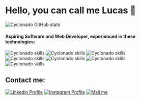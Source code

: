 # Hello, you can call me Lucas 🤙

![Cyclonado GitHub stats](https://github-readme-stats.vercel.app/api?username=Cyclonado&show_icons=true&theme=transparent)

#### Aspiring Software and Web Developer, experienced in these technologies:

![Cyclonado skills](https://img.shields.io/badge/HTML5-E34F26?style=for-the-badge&logo=html5&logoColor=white)
![Cyclonado skills](https://img.shields.io/badge/CSS3-1572B6?style=for-the-badge&logo=css3&logoColor=white)
![Cyclonado skills](https://img.shields.io/badge/JavaScript-F7DF1E?style=for-the-badge&logo=javascript&logoColor=black)
![Cyclonado skills](https://img.shields.io/badge/Angular-DD0031?style=for-the-badge&logo=angular&logoColor=white)
![Cyclonado skills](https://img.shields.io/badge/Bootstrap-563D7C?style=for-the-badge&logo=bootstrap&logoColor=white)
![Cyclonado skills](https://img.shields.io/badge/React-20232A?style=for-the-badge&logo=react&logoColor=61DAFB)
![Cyclonado skills](https://img.shields.io/badge/Java-ED8B00?style=for-the-badge&logo=openjdk&logoColor=white)

## Contact me:

[![Linkedin Profile](https://img.shields.io/badge/LinkedIn-0077B5?style=for-the-badge&logo=linkedin&logoColor=white)](https://www.linkedin.com/in/lucas-grzybowski-a2b371184)
[![Instagram Profile](https://img.shields.io/badge/Instagram-E4405F?style=for-the-badge&logo=instagram&logoColor=white)](https://www.instagram.com/lucasgrzybowski/)
[![Mail me](https://img.shields.io/badge/Gmail-D14836?style=for-the-badge&logo=gmail&logoColor=white)](mailto:lucasgrzybowski@duck.com)

